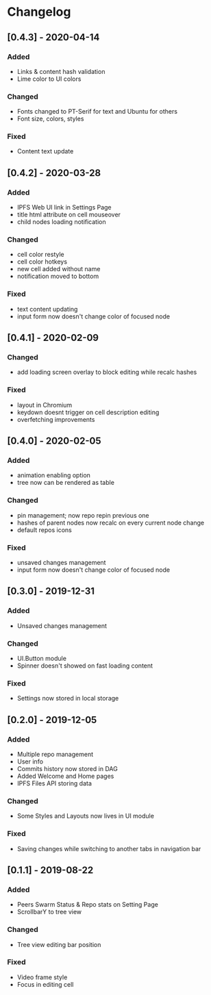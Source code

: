 # Changelog

## [0.4.3] - 2020-04-14

### Added
- Links & content hash validation
- Lime color to UI colors

### Changed
- Fonts changed to PT-Serif for text and Ubuntu for others
- Font size, colors, styles

### Fixed
- Content text update

## [0.4.2] - 2020-03-28

### Added
- IPFS Web UI link in Settings Page
- title html attribute on cell mouseover
- child nodes loading notification

### Changed
- cell color restyle
- cell color hotkeys 
- new cell added without name
- notification moved to bottom

### Fixed
- text content updating
- input form now doesn't change color of focused node


## [0.4.1] - 2020-02-09

### Changed
- add loading screen overlay to block editing while recalc hashes

### Fixed
- layout in Chromium
- keydown doesnt trigger on cell description editing
- overfetching improvements

## [0.4.0] - 2020-02-05

### Added
- animation enabling option
- tree now can be rendered as table

### Changed
- pin management; now repo repin previous one
- hashes of parent nodes now recalc on every current node change
- default repos icons

### Fixed
- unsaved changes management
- input form now doesn't change color of focused node

## [0.3.0] - 2019-12-31

### Added
- Unsaved changes management

### Changed
- UI.Button module
- Spinner doesn't showed on fast loading content

### Fixed
- Settings now stored in local storage

## [0.2.0] - 2019-12-05

### Added

- Multiple repo management
- User info
- Commits history now stored in DAG
- Added Welcome and Home pages
- IPFS Files API storing data

### Changed

- Some Styles and Layouts now lives in UI module

### Fixed

- Saving changes while switching to another tabs in navigation bar

## [0.1.1] - 2019-08-22

### Added

- Peers Swarm Status & Repo stats on Setting Page
- ScrollbarY to tree view

### Changed

- Tree view editing bar position

### Fixed

- Video frame style
- Focus in editing cell